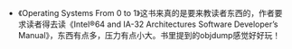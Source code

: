 * 《Operating Systems From 0 to 1》这书来真的是要来教读者东西的，作者要求读者得去读《Intel®64 and IA-32 Architectures Software Developer’s Manual》，东西有点多，压力有点小大。书里提到的objdump感觉好好玩！